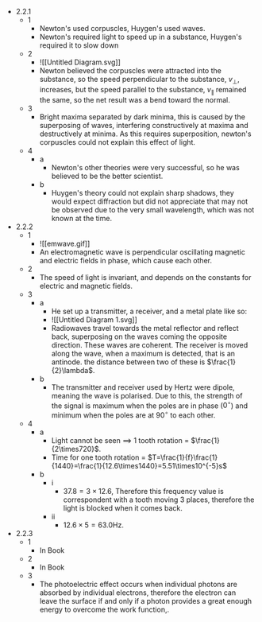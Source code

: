 - 2.2.1
	- 1
		- Newton's used corpuscles, Huygen's used waves.
		- Newton's required light to speed up in a substance, Huygen's required it to slow down
	- 2
		- ![[Untitled Diagram.svg]]
		- Newton believed the corpuscles were attracted into the substance, so the speed perpendicular to the substance, $v_\perp$, increases, but the speed parallel to the substance, $v_\parallel$ remained the same, so the net result was a bend toward the normal.
	- 3
		- Bright maxima separated by dark minima, this is caused by the superposing of waves, interfering constructively at maxima and destructively at minima. As this requires superposition, newton's corpuscles could not explain this effect of light.
	- 4
		- a
			- Newton's other theories were very successful, so he was believed to be the better scientist.
		- b
			- Huygen's theory could not explain sharp shadows, they would expect diffraction but did not appreciate that may not be observed due to the very small wavelength, which was not known at the time.
- 2.2.2
	- 1
		- ![[emwave.gif]]
		- An electromagnetic wave is perpendicular oscillating magnetic and electric fields in phase, which cause each other. 
	- 2
		- The speed of light is invariant, and depends on the constants for electric and magnetic fields.
	- 3
		- a
			- He set up a transmitter, a receiver, and a metal plate like so:
			- ![[Untitled Diagram 1.svg]]
			- Radiowaves travel towards the metal reflector and reflect back, superposing on the waves coming the opposite direction. These waves are coherent. The receiver is moved along the wave, when a maximum is detected, that is an antinode. the distance between two of these is $\frac{1}{2}\lambda$.
		- b
			- The transmitter and receiver used by Hertz were dipole, meaning the wave is polarised. Due to this, the strength of the signal is maximum when the poles are in phase ($0^\circ$) and minimum when the poles are at $90^\circ$ to each other.
	- 4
		- a
			- Light cannot be seen $\implies$ 1 tooth rotation = $\frac{1}{2\times720}$.
			- Time for one tooth rotation = $T=\frac{1}{f}\frac{1}{1440}=\frac{1}{12.6\times1440}=5.51\times10^{-5}s$
		- b
			- i
				- $37.8=3\times12.6$, Therefore this frequency value is correspondent with a tooth moving 3 places, therefore the light is blocked when it comes back.
			- ii
				- $12.6\times5=63.0\text{Hz}$.
- 2.2.3
	- 1
		- In Book
	- 2
		- In Book
	- 3
		- The photoelectric effect occurs when individual photons are absorbed by individual electrons, therefore the electron can leave the surface if and only if a photon provides a great enough energy to overcome the work function,.